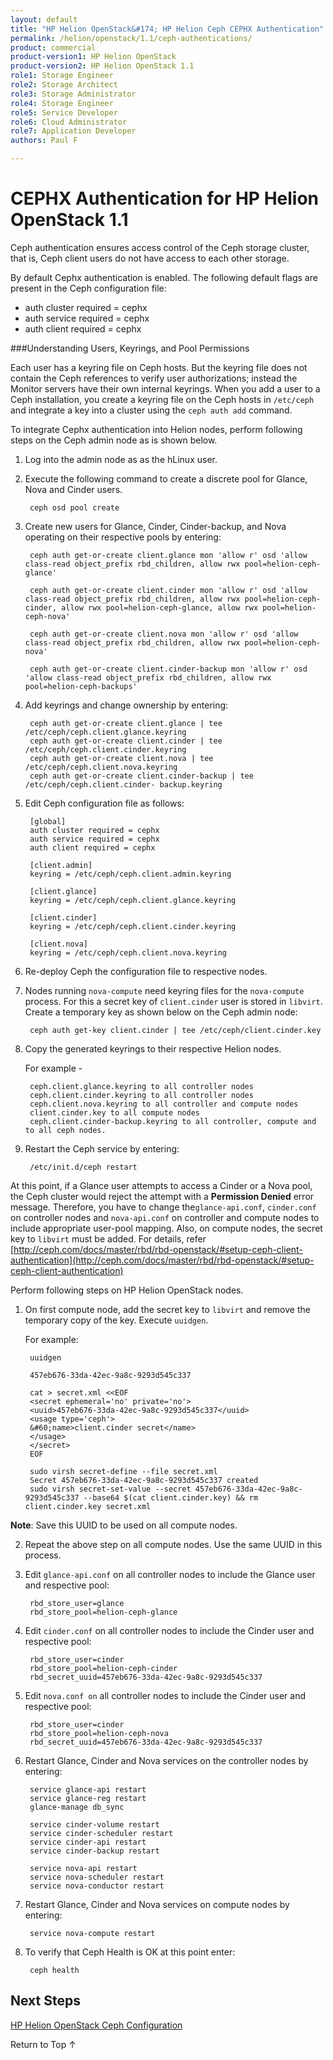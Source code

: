 ```yaml
---
layout: default
title: "HP Helion OpenStack&#174; HP Helion Ceph CEPHX Authentication"
permalink: /helion/openstack/1.1/ceph-authentications/
product: commercial
product-version1: HP Helion OpenStack
product-version2: HP Helion OpenStack 1.1
role1: Storage Engineer
role2: Storage Architect 
role3: Storage Administrator 
role4: Storage Engineer
role5: Service Developer 
role6: Cloud Administrator 
role7: Application Developer 
authors: Paul F

---
```

<!--PUBLISHED-->


<script>

function PageRefresh {
onLoad="window.refresh"
}

PageRefresh();

</script>
<!--
<p style="font-size: small;"> <a href="/helion/openstack/1.1/install-beta/kvm/">&#9664; PREV</a> | <a href="/helion/openstack/1.1/install-beta-overview/">&#9650; UP</a> | <a href="/helion/openstack/1.1/install-beta/esx/">NEXT &#9654;</a> </p>
--->


# CEPHX Authentication for HP Helion OpenStack 1.1

Ceph authentication ensures access control of the Ceph storage cluster, that is, Ceph client users do not have access to each other storage. 

By default Cephx authentication is enabled. The following default flags are present in the Ceph configuration file:

* auth cluster required = cephx
* auth service required = cephx
* auth client required = cephx


###Understanding Users, Keyrings, and Pool Permissions

Each user has a keyring file on Ceph hosts. But the keyring file does not contain the Ceph references to verify user authorizations; instead the Monitor servers have their own internal keyrings. When you add a user to a Ceph installation, you create a keyring file on the Ceph hosts in `/etc/ceph` and integrate a key into a cluster using the `ceph auth add` command.

To integrate Cephx authentication into Helion nodes, perform following steps on the Ceph admin node as is shown below.

1. Log into the admin node as as the hLinux user.

2. Execute the following command to create a discrete pool for Glance, Nova and Cinder users.

		ceph osd pool create

3. Create new users for Glance, Cinder, Cinder-backup, and Nova operating on their respective pools by entering:

		ceph auth get-or-create client.glance mon 'allow r' osd 'allow class-read object_prefix rbd_children, allow rwx pool=helion-ceph-glance'

		ceph auth get-or-create client.cinder mon 'allow r' osd 'allow class-read object_prefix rbd_children, allow rwx pool=helion-ceph-cinder, allow rwx pool=helion-ceph-glance, allow rwx pool=helion-ceph-nova'

		ceph auth get-or-create client.nova mon 'allow r' osd 'allow class-read object_prefix rbd_children, allow rwx pool=helion-ceph-nova'

		ceph auth get-or-create client.cinder-backup mon 'allow r' osd 'allow class-read object_prefix rbd_children, allow rwx pool=helion-ceph-backups'

4. Add keyrings and change ownership by entering:

		ceph auth get-or-create client.glance | tee /etc/ceph/ceph.client.glance.keyring
		ceph auth get-or-create client.cinder | tee /etc/ceph/ceph.client.cinder.keyring
		ceph auth get-or-create client.nova | tee /etc/ceph/ceph.client.nova.keyring
		ceph auth get-or-create client.cinder-backup | tee /etc/ceph/ceph.client.cinder- backup.keyring

5. Edit Ceph configuration file as follows:

		[global]
		auth cluster required = cephx
		auth service required = cephx
		auth client required = cephx
		
		[client.admin]
		keyring = /etc/ceph/ceph.client.admin.keyring
		
		[client.glance]
		keyring = /etc/ceph/ceph.client.glance.keyring
		
		[client.cinder]
		keyring = /etc/ceph/ceph.client.cinder.keyring
		
		[client.nova]
		keyring = /etc/ceph/ceph.client.nova.keyring

6. Re-deploy Ceph the configuration file to respective nodes.

7. Nodes running `nova-compute` need keyring files for the `nova-compute` process. For this a secret key of `client.cinder` user is stored in `libvirt`. Create a temporary key as shown below on the Ceph admin node:

		ceph auth get-key client.cinder | tee /etc/ceph/client.cinder.key

8. Copy the generated keyrings to their respective Helion nodes.



	For example -

		ceph.client.glance.keyring to all controller nodes
		ceph.client.cinder.keyring to all controller nodes
		ceph.client.nova.keyring to all controller and compute nodes
		client.cinder.key to all compute nodes
		ceph.client.cinder-backup.keyring to all controller, compute and to all ceph nodes.

9. Restart the Ceph service by entering:

		/etc/init.d/ceph restart

At this point, if a Glance user attempts to access a Cinder or a Nova pool, the Ceph cluster would reject the attempt with a **Permission Denied** error message. Therefore, you have to change  the`glance-api.conf`, `cinder.conf` on controller nodes and `nova-api.conf` on controller and compute nodes to include appropriate user-pool mapping. Also, on compute nodes, the secret key to `libvirt` must be added. For details, refer [http://ceph.com/docs/master/rbd/rbd-openstack/#setup-ceph-client-authentication](http://ceph.com/docs/master/rbd/rbd-openstack/#setup-ceph-client-authentication)

Perform following steps on HP Helion OpenStack nodes.


1. On first compute node, add the secret key to `libvirt` and remove the temporary copy of the key. Execute `uuidgen`. 

	For example:

		uuidgen
		
		457eb676-33da-42ec-9a8c-9293d545c337
		
		cat > secret.xml <<EOF
		<secret ephemeral='no' private='no'>
		<uuid>457eb676-33da-42ec-9a8c-9293d545c337</uuid>
		<usage type='ceph'>
		&#60;name>client.cinder secret</name>
		</usage>
		</secret>
		EOF
		
		sudo virsh secret-define --file secret.xml
		Secret 457eb676-33da-42ec-9a8c-9293d545c337 created
		sudo virsh secret-set-value --secret 457eb676-33da-42ec-9a8c-9293d545c337 --base64 $(cat client.cinder.key) && rm client.cinder.key secret.xml


  **Note**: Save this UUID to be used on all compute nodes.

2. Repeat the above step on all compute nodes. Use the same UUID in this process.

3. Edit `glance-api.conf` on all controller nodes to include the Glance user and respective pool:

		rbd_store_user=glance
		rbd_store_pool=helion-ceph-glance

4. Edit `cinder.conf` on all controller nodes to include the Cinder user and respective pool:

		rbd_store_user=cinder
		rbd_store_pool=helion-ceph-cinder
		rbd_secret_uuid=457eb676-33da-42ec-9a8c-9293d545c337
		
5. Edit `nova.conf on` all controller nodes to include the Cinder user and respective pool:

		rbd_store_user=cinder
		rbd_store_pool=helion-ceph-nova
		rbd_secret_uuid=457eb676-33da-42ec-9a8c-9293d545c337
		
6. Restart Glance, Cinder and Nova services on the controller nodes by entering:

		service glance-api restart
		service glance-reg restart
		glance-manage db_sync
		
		service cinder-volume restart
		service cinder-scheduler restart
		service cinder-api restart
		service cinder-backup restart
		
		service nova-api restart
		service nova-scheduler restart
		service nova-conductor restart

7. Restart Glance, Cinder and Nova services on compute nodes by entering:

		service nova-compute restart

8. To verify  that Ceph Health is OK at this point enter:

		ceph health




## Next Steps

[HP Helion OpenStack Ceph Configuration]( /helion/openstack/1.1/ceph-hp-helion-openstack-ceph-configuration/)

<a href="#top" style="padding:14px 0px 14px 0px; text-decoration: none;"> Return to Top &#8593; </a>




